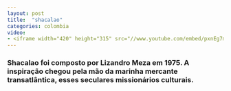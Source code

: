 ```yaml
---
layout: post
title:  "shacalao"
categories: colombia
video: 
- <iframe width="420" height="315" src="//www.youtube.com/embed/pxnEg7mRILA" frameborder="0" allowfullscreen></iframe>
---
```


### Shacalao foi composto por Lizandro Meza em 1975. A inspiração chegou pela mão da marinha mercante transatlântica, esses seculares missionários culturais.